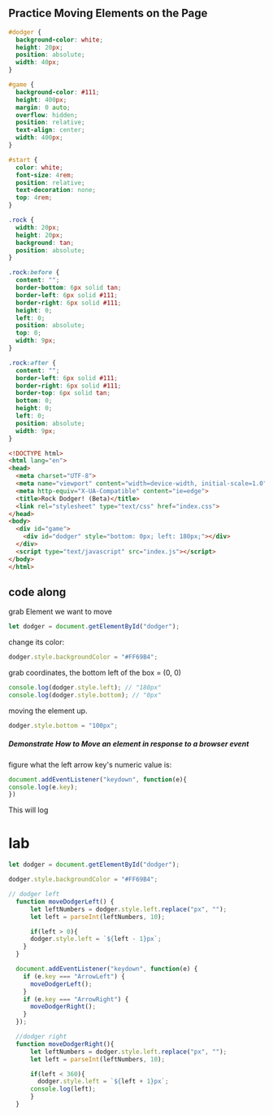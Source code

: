 ## Practice Moving Elements on the Page

```css
#dodger {
  background-color: white;
  height: 20px;
  position: absolute;
  width: 40px;
}

#game {
  background-color: #111;
  height: 400px;
  margin: 0 auto;
  overflow: hidden;
  position: relative;
  text-align: center;
  width: 400px;
}

#start {
  color: white;
  font-size: 4rem;
  position: relative;
  text-decoration: none;
  top: 4rem;
}

.rock {
  width: 20px;
  height: 20px;
  background: tan;
  position: absolute;
}

.rock:before {
  content: "";
  border-bottom: 6px solid tan;
  border-left: 6px solid #111;
  border-right: 6px solid #111;
  height: 0;
  left: 0;
  position: absolute;
  top: 0;
  width: 9px;
}

.rock:after {
  content: "";
  border-left: 6px solid #111;
  border-right: 6px solid #111;
  border-top: 6px solid tan;
  bottom: 0;
  height: 0;
  left: 0;
  position: absolute;
  width: 9px;
}

```

```html
<!DOCTYPE html>
<html lang="en">
<head>
  <meta charset="UTF-8">
  <meta name="viewport" content="width=device-width, initial-scale=1.0">
  <meta http-equiv="X-UA-Compatible" content="ie=edge">
  <title>Rock Dodger! (Beta)</title>
  <link rel="stylesheet" type="text/css" href="index.css">
</head>
<body>
  <div id="game">
    <div id="dodger" style="bottom: 0px; left: 180px;"></div>
  </div>
  <script type="text/javascript" src="index.js"></script>
</body>
</html>
```

## code along

grab Element we want to move

```js
let dodger = document.getElementById("dodger");
```

 change its color:

```js
dodger.style.backgroundColor = "#FF69B4";
```

grab coordinates, the bottom left of the box = (0, 0)

```js
console.log(dodger.style.left); // "180px"
console.log(dodger.style.bottom); // "0px"
```

 moving the element up.

```js
dodger.style.bottom = "100px";
```

##### Demonstrate How to Move an element in response to a browser event

figure what the left arrow key's numeric value is:

```js
document.addEventListener("keydown", function(e){
console.log(e.key);
})
```

This will log

# lab

```js
let dodger = document.getElementById("dodger");

dodger.style.backgroundColor = "#FF69B4";

// dodger left
  function moveDodgerLeft() {
      let leftNumbers = dodger.style.left.replace("px", "");
      let left = parseInt(leftNumbers, 10);

      if(left > 0){ 
      dodger.style.left = `${left - 1}px`;
    }
  }

  document.addEventListener("keydown", function(e) {
    if (e.key === "ArrowLeft") {
      moveDodgerLeft();
    }
    if (e.key === "ArrowRight") {
      moveDodgerRight();
    }
  });

  //dodger right
  function moveDodgerRight(){
      let leftNumbers = dodger.style.left.replace("px", "");
      let left = parseInt(leftNumbers, 10);

      if(left < 360){ 
        dodger.style.left = `${left + 1}px`;
      console.log(left);
      }
  }
```

